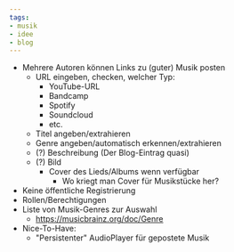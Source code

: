 ```yaml
---
tags:
- musik
- idee
- blog
---
```


- Mehrere Autoren können Links zu (guter) Musik posten
	- URL eingeben, checken, welcher Typ:
		- YouTube-URL
		- Bandcamp
		- Spotify
		- Soundcloud
		- etc.
	- Titel angeben/extrahieren
	- Genre angeben/automatisch erkennen/extrahieren
	- (?) Beschreibung (Der Blog-Eintrag quasi)
	- (?) Bild
		- Cover des Lieds/Albums wenn verfügbar
			- Wo kriegt man Cover für Musikstücke her?
- Keine öffentliche Registrierung
- Rollen/Berechtigungen
- Liste von Musik-Genres zur Auswahl
	- https://musicbrainz.org/doc/Genre
- Nice-To-Have:
	- "Persistenter" AudioPlayer für gepostete Musik